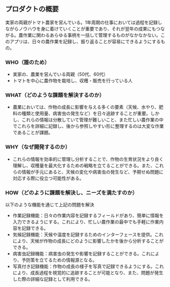## プロダクトの概要
実家の両親がトマト農家を営んでいる。1年周期の仕事においては過程を記録しながらノウハウを身に着けていくことが重要であり、それが翌年の成果にもつながる。農作業に関わるあらゆる事柄を一括して管理するものがなかなかない。このアプリは、日々の農作業を記録し、振り返ることが容易にできるようにするもの。

### WHO（誰のため）
- 実家の、農業を営んでいる両親（50代、60代）
- トマトを中心に農作物を栽培し、収穫・販売を行っている人

### WHAT（どのような課題を解決するのか）
- 農業においては、作物の成長に影響を与える多くの要素（天候、水やり、肥料の種類と使用量、病害虫の発生など）を日々追跡することが重要。しかし、これらの情報は分散していて管理が難しいこと、また忙しい農作業の中でこれらを詳細に記録し、後から参照しやすい形に整理するのは大変な作業であることが課題。

### WHY（なぜ開発するのか）
- これらの情報を効率的に管理し分析することで、作物の生育状況をより良く理解し、収穫量を最大化するための戦略を立てることができる。また、これらの情報が手元にあると、天候の変化や病害虫の発生など、予期せぬ問題に対応する際に役立つ可能性がある。

### HOW（どのように課題を解決し、ニーズを満たすのか）
以下のような機能を通じて上記の問題を解決
- 作業記録機能：日々の作業内容を記録するフィールドがあり、簡単に情報を入力できるようにする。これにより、忙しい農作業の最中でも手軽に作業内容を記録できる。
- 気候記録機能：天候や温度を記録するためのインターフェースを提供。これにより、天候が作物の成長にどのように影響したかを後から分析することができる。
- 病害虫記録機能：病害虫の発生や影響を記録することができる。これにより、予防策を立てるための情報源となる。
- 写真付き記録機能：作物の成長の様子を写真で記録できるようにする。これにより、成長過程を視覚的に追跡することが可能となり、また、問題が発生した際の詳細な記録として利用できる。
